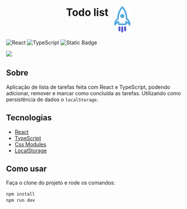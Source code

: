 <h1 style="display: flex; justify-content: center; gap: 1rem">
  Todo list <img src="./public/rocket.svg" />
</h1>

![React](https://img.shields.io/badge/react-%2320232a.svg?style=for-the-badge&logo=react&logoColor=%2361DAFB)
![TypeScript](https://img.shields.io/badge/typescript-%23007ACC.svg?style=for-the-badge&logo=typescript&logoColor=white)
![Static Badge](https://img.shields.io/badge/MIT-maker?style=for-the-badge&label=License&labelColor=%23303030&color=%23808080)

<img src=".github/todo-list.gif">

## Sobre
Aplicação de lista de tarefas feita com React e TypeScript, podendo adicionar, remover e marcar como concluída as tarefas. Utilizando como persistência de dados o `localStorage`.

## Tecnologias

- [React](https://reactjs.org/)
- [TypeScript](https://www.typescriptlang.org/)
- [Css Modules](https://github.com/css-modules/css-modules)
- [LocalStorage](https://developer.mozilla.org/pt-BR/docs/Web/API/Window/localStorage)

## Como usar
Faça o clone do projeto e rode os comandos:
```bash
npm install
npm run dev
```